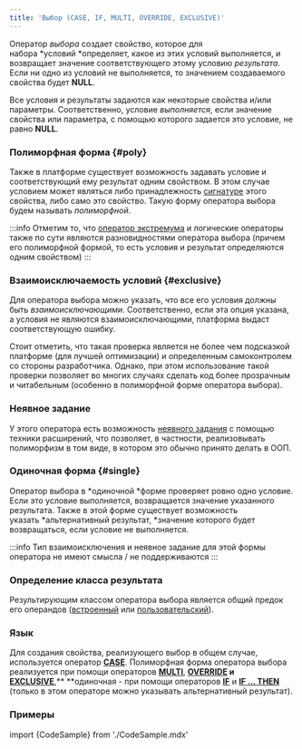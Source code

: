 ```yaml
---
title: 'Выбор (CASE, IF, MULTI, OVERRIDE, EXCLUSIVE)'
---
```


Оператор *выбора* создает свойство, которое для набора *условий *определяет, какое из этих условий выполняется, и возвращает значение соответствующего этому условию *результата*. Если ни одно из условий не выполняется, то значением создаваемого свойства будет **NULL**. 

Все условия и результаты задаются как некоторые свойства и/или параметры. Соответственно, условие *выполняется*, если значение свойства или параметра, с помощью которого задается это условие, не равно **NULL**. 

### Полиморфная форма {#poly}

Также в платформе существует возможность задавать условие и соответствующий ему результат одним свойством. В этом случае условием может являться либо принадлежность [сигнатуре](Property_signature_CLASS_.md) этого свойства, либо само это свойство. Такую форму оператора выбора будем называть *полиморфной*.


:::info
Отметим то, что [оператор экстремума](Extremum_MAX_MIN_.md) и логические операторы также по сути являются разновидностями оператора выбора (причем его полиморфной формой, то есть условия и результат определяются одним свойством)
:::

### Взаимоисключаемость условий {#exclusive}

Для оператора выбора можно указать, что все его условия должны быть *взаимоисключающими*. Соответственно, если эта опция указана, а условия не являются взаимоисключающими, платформа выдаст соответствующую ошибку.

Стоит отметить, что такая проверка является не более чем подсказкой платформе (для лучшей оптимизации) и определенным самоконтролем со стороны разработчика. Однако, при этом использование такой проверки позволяет во многих случаях сделать код более прозрачным и читабельным (особенно в полиморфной форме оператора выбора).

### Неявное задание

У этого оператора есть возможность [неявного задания](Property_extension.md) с помощью техники расширений, что позволяет, в частности, реализовывать полиморфизм в том виде, в котором это обычно принято делать в ООП.

### Одиночная форма {#single}

Оператор выбора в *одиночной *форме проверяет ровно одно условие. Если это условие выполняется, возвращается значение указанного результата. Также в этой форме существует возможность указать *альтернативный результат, *значение которого будет возвращаться, если условие не выполняется.


:::info
Тип взаимоисключения и неявное задание для этой формы оператора не имеют смысла / не поддерживаются
:::

### Определение класса результата

Результирующим классом оператора выбора является общий предок его операндов ([встроенный](Built-in_classes.md#commonparentclass) или [пользовательский](User_classes.md#commonparentclass)).

### Язык

Для создания свойства, реализующего выбор в общем случае, используется оператор **[CASE](CASE_operator.md)**. Полиморфная форма оператора выбора реализуется при помощи операторов **[MULTI](MULTI_operator.md)**, **[OVERRIDE](OVERRIDE_operator.md) и [EXCLUSIVE](EXCLUSIVE_operator.md)**,** **одиночная - при помощи операторов **[IF](IF_operator.md)** и **[IF ... THEN](IF_..._THEN_operator.md)** (только в этом операторе можно указывать альтернативный результат).

### Примеры

import {CodeSample} from './CodeSample.mdx'

<CodeSample url="https://ru-documentation.lsfusion.org/sample?file=OperatorPropertySample&block=case"/>

<CodeSample url="https://ru-documentation.lsfusion.org/sample?file=OperatorPropertySample&block=multi"/>


<CodeSample url="https://ru-documentation.lsfusion.org/sample?file=OperatorPropertySample&block=override"/>


<CodeSample url="https://ru-documentation.lsfusion.org/sample?file=OperatorPropertySample&block=exclusive"/>


<CodeSample url="https://ru-documentation.lsfusion.org/sample?file=OperatorPropertySample&block=if"/>


<CodeSample url="https://ru-documentation.lsfusion.org/sample?file=OperatorPropertySample&block=ifthen"/>


  
